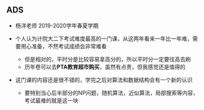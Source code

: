 ## ADS

- 杨洋老师 2019-2020学年春夏学期

- 个人认为计院大二下考试难度最高的一门课，从这两年看来一年比一年难，需要用心准备，不然考试成绩会非常难看
  - 但是相对的，平时分是比较容易拿高分的，所以平时分一定要往高去刷
  - 历年卷可以去**PTA教育超市购买**，虽然有点贵，但我感觉还是值得的
- 这门课的内容还是很不错的，学完之后对算法和数据结构会有一个新的认识
  - 要特别当心后半部分的NP问题，随机算法，近似算法，局部搜索等内容，考试最难的就是这一块